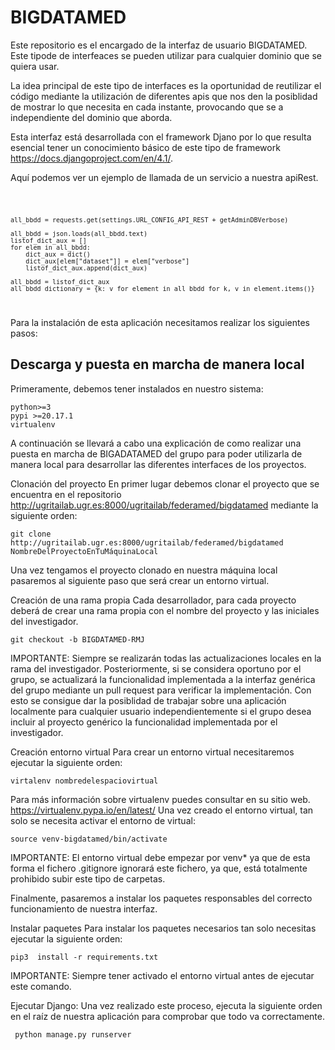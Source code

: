 # BIGDATAMED
Este repositorio es el encargado de la interfaz de usuario BIGDATAMED. Este tipode de interfeaces se pueden utilizar para cualquier dominio que se quiera usar. 

La idea principal de este tipo de interfaces es la oportunidad de reutilizar el código mediante la utilización de diferentes apis que nos den la posiblidad de mostrar lo que necesita en cada instante, provocando que se a independiente del  dominio que aborda.

Esta interfaz está desarrollada con el framework Djano  por lo que resulta esencial tener un conocimiento básico de este tipo de framework https://docs.djangoproject.com/en/4.1/.

Aquí podemos ver un ejemplo de llamada de un servicio a nuestra apiRest.

<code>

    all_bbdd = requests.get(settings.URL_CONFIG_API_REST + getAdminDBVerbose)       
        
    all_bbdd = json.loads(all_bbdd.text)
    listof_dict_aux = []
    for elem in all_bbdd:
        dict_aux = dict()
        dict_aux[elem["dataset"]] = elem["verbose"]
        listof_dict_aux.append(dict_aux)
    
    all_bbdd = listof_dict_aux
    all_bbdd_dictionary = {k: v for element in all_bbdd for k, v in element.items()}
</code>

Para la instalación de esta aplicación necesitamos realizar los siguientes pasos: 

## Descarga y puesta en marcha de manera local

Primeramente, debemos tener instalados en nuestro sistema:

```
python>=3
pypi >=20.17.1 
virtualenv 
```

A continuación se llevará a cabo una explicación de como realizar una puesta en marcha de BIGADATAMED del grupo para poder utilizarla de  manera local para desarrollar las diferentes interfaces de  los proyectos.

Clonación del proyecto
En primer lugar debemos clonar el proyecto que se encuentra en el repositorio http://ugritailab.ugr.es:8000/ugritailab/federamed/bigdatamed mediante la siguiente orden:

```
git clone http://ugritailab.ugr.es:8000/ugritailab/federamed/bigdatamed NombreDelProyectoEnTuMáquinaLocal
```

Una vez tengamos el proyecto clonado en nuestra máquina local pasaremos al siguiente paso que será crear un entorno virtual.

Creación de una rama propia
Cada desarrollador, para cada proyecto deberá de crear una rama propia con el nombre del proyecto y las iniciales del investigador.

```
git checkout -b BIGDATAMED-RMJ
```

IMPORTANTE: Siempre se realizarán todas las actualizaciones locales en la rama del investigador. Posteriormente, si se considera oportuno por el grupo, se actualizará la funcionalidad implementada a  la interfaz genérica del grupo mediante un pull request para verificar la implementación. Con esto se consigue  dar la posiblidad de trabajar sobre una aplicación localmente para cualquier usuario independientemente si  el grupo desea incluir al proyecto genérico  la funcionalidad implementada por el investigador.

Creación entorno virtual
Para crear un entorno virtual necesitaremos ejecutar la siguiente orden:

```
virtalenv nombredelespaciovirtual
```

Para más información sobre virtualenv puedes consultar en su sitio web. https://virtualenv.pypa.io/en/latest/
Una vez creado el entorno virtual, tan solo se necesita activar el entorno de virtual:

```
source venv-bigdatamed/bin/activate
```

IMPORTANTE: El entorno virtual debe empezar por venv* ya que de esta forma el fichero .gitignore ignorará este fichero, ya que, está totalmente prohibido subir este tipo de carpetas. 

Finalmente, pasaremos a instalar los paquetes responsables del correcto funcionamiento de nuestra interfaz.

Instalar paquetes
Para instalar los paquetes necesarios tan solo necesitas ejecutar la siguiente orden:


```
pip3  install -r requirements.txt
``` 



IMPORTANTE: Siempre tener activado el entorno virtual antes de ejecutar este comando.

Ejecutar Django:
Una vez realizado este proceso, ejecuta la siguiente orden en el raíz de nuestra aplicación para comprobar que todo va correctamente.

```
 python manage.py runserver
```

